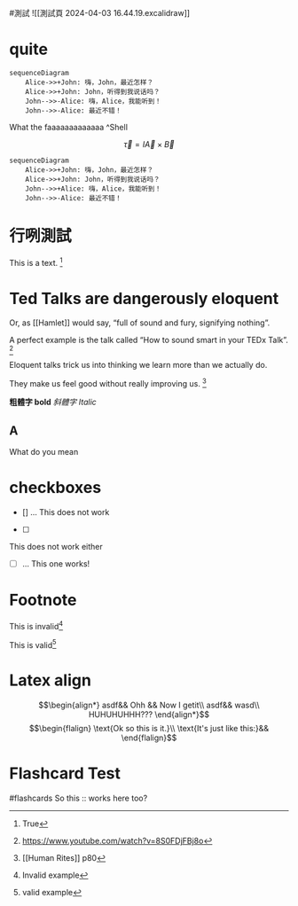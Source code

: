 
#測試
![[測試頁 2024-04-03 16.44.19.excalidraw]]
# quite


```mermaid
sequenceDiagram
    Alice->>+John: 嗨，John，最近怎样？
    Alice->>+John: John，听得到我说话吗？
    John-->>-Alice: 嗨，Alice，我能听到！
    John-->>-Alice: 最近不错！
```
What the faaaaaaaaaaaaa ^Shell

$$
\vec \tau = I \vec A \times \vec B
$$
$$ $$
```mermaid
sequenceDiagram
    Alice->>+John: 嗨，John，最近怎样？
    Alice->>+John: John，听得到我说话吗？
    John-->>+Alice: 嗨，Alice，我能听到！
    John-->>-Alice: 最近不错！
```

# 行咧測試
This is a text. [^ㄓ行上小標]

[^ㄓ行上小標]: True




# Ted Talks are dangerously eloquent

Or, as [[Hamlet]] would say, “full of sound and fury, signifying nothing”.

A perfect example is the talk called “How to sound smart in your TEDx Talk”. [^2]

Eloquent talks trick us into thinking we learn more than we actually do.

They make us feel good without really improving us. [^1]

[^1]: [[Human Rites]] p80

[^2]: https://www.youtube.com/watch?v=8S0FDjFBj8o

**粗體字 bold**
*斜體字 Italic*

A
-------
What do you mean

# checkboxes
- [] ...
This does not work

- [ ]
This does not work either

- [ ] ...
This one works!

# Footnote
This is invalid[^invalid]
[^invalid]: Invalid example

This is valid[^valid]

[^valid]: valid example


# Latex align
$$\begin{align*}
asdf&& Ohh && Now I getit\\
asdf&& wasd\\
HUHUHUHHH???
\end{align*}$$
$$\begin{flalign}
\text{Ok so this is it.}\\
\text{It's just like this:}&&
\end{flalign}$$

# Flashcard Test
#flashcards 
So this :: works here too?